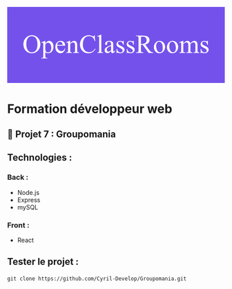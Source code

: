 ![formation](./images/OpenClassRooms.png)

# Formation développeur web

## 📎 Projet 7 : Groupomania

## Technologies :

### Back :
- Node.js
- Express
- mySQL

### Front : 
- React

## Tester le projet :

```terminal
git clone https://github.com/Cyril-Develop/Groupomania.git
```